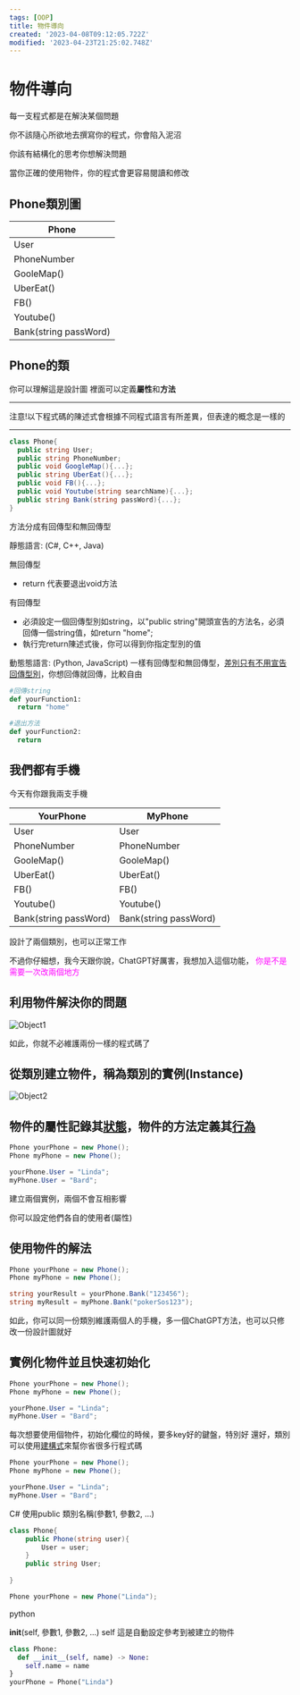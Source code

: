 ```yaml
---
tags: [OOP]
title: 物件導向
created: '2023-04-08T09:12:05.722Z'
modified: '2023-04-23T21:25:02.748Z'
---
```


# 物件導向
每一支程式都是在解決某個問題

你不該隨心所欲地去撰寫你的程式，你會陷入泥沼

你該有結構化的思考你想解決問題

當你正確的使用物件，你的程式會更容易閱讀和修改

## Phone類別圖

| Phone |
| ------------ |
| User |
| PhoneNumber |
| GooleMap() |
| UberEat() |
| FB() |
| Youtube() |
| Bank(string passWord) |



## Phone的類
你可以理解這是設計圖
裡面可以定義**屬性**和**方法**

***

注意!以下程式碼的陳述式會根據不同程式語言有所差異，但表達的概念是一樣的

***

```csharp
class Phone{
  public string User;
  public string PhoneNumber;
  public void GoogleMap(){...};
  public string UberEat(){...};
  public void FB(){...};
  public void Youtube(string searchName){...};
  public string Bank(string passWord){...};
}
```

方法分成有回傳型和無回傳型

靜態語言:
(C#, C++, Java)

無回傳型
* return 代表要退出void方法

有回傳型
* 必須設定一個回傳型別如string，以"public string"開頭宣告的方法名，必須回傳一個string值，如return "home";  
* 執行完return陳述式後，你可以得到你指定型別的值

動態態語言:
(Python, JavaScript)
一樣有回傳型和無回傳型，<u>差別只有不用宣告回傳型別</u>，你想回傳就回傳，比較自由
```python
#回傳string
def yourFunction1:
  return "home"

#退出方法
def yourFunction2:
  return

```

## 我們都有手機

今天有你跟我兩支手機

|YourPhone|MyPhone|
|------|------|
|User|User|
|PhoneNumber|PhoneNumber|
|GooleMap()|GooleMap()|
|UberEat()|UberEat()|
|FB()|FB()|
|Youtube()|Youtube()|
|Bank(string passWord)|Bank(string passWord)|

設計了兩個類別，也可以正常工作

不過你仔細想，我今天跟你說，ChatGPT好厲害，我想加入這個功能，<span style="color:#ff00ff"> 你是不是需要一次改兩個地方 </span>

## 利用物件解決你的問題

![Object1](https://images2.imgbox.com/38/35/sHFNwquF_o.jpg?download=true)

如此，你就不必維護兩份一樣的程式碼了

## 從類別建立物件，稱為類別的實例(Instance)

![Object2](https://images2.imgbox.com/19/f5/UNTUIy0V_o.jpg?download=true)

## 物件的屬性記錄其<u>狀態</u>，物件的方法定義其<u>行為</u>

```csharp
Phone yourPhone = new Phone();
Phone myPhone = new Phone();

yourPhone.User = "Linda";
myPhone.User = "Bard";
```

建立兩個實例，兩個不會互相影響

你可以設定他們各自的使用者(屬性)


## 使用物件的解法

```csharp
Phone yourPhone = new Phone();
Phone myPhone = new Phone();

string yourResult = yourPhone.Bank("123456");
string myResult = myPhone.Bank("pokerSos123");
```

如此，你可以同一份類別維護兩個人的手機，多一個ChatGPT方法，也可以只修改一份設計圖就好

## 實例化物件並且快速初始化

```csharp
Phone yourPhone = new Phone();
Phone myPhone = new Phone();

yourPhone.User = "Linda";
myPhone.User = "Bard";
```

每次想要使用個物件，初始化欄位的時候，要多key好的鍵盤，特別好
還好，類別可以使用<u>建構式</u>來幫你省很多行程式碼

```csharp
Phone yourPhone = new Phone();
Phone myPhone = new Phone();

yourPhone.User = "Linda";
myPhone.User = "Bard";
```
C#
使用public 類別名稱(參數1, 參數2, ...)

```csharp
class Phone{
    public Phone(string user){
        User = user;
    }
    public string User;
  
}

Phone yourPhone = new Phone("Linda");
```

python

__init__(self, 參數1, 參數2, ...)
self 這是自動設定參考到被建立的物件

```python
class Phone:
  def __init__(self, name) -> None:
    self.name = name
}
yourPhone = Phone("Linda")
```





